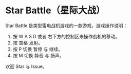 # Star Battle（星际大战）

Star Battle 是类型雷电战机游戏的一款游戏，游戏操作说明：

1. 按 W A S D 或者 右下方的控制区来操作战机的移动。
2. 按 空格 发射。
3. 按 P 切换 暂停 与 继续。
4. 按 M 切换 静音 与 扬声。



欢迎 Star 与 Issue。
